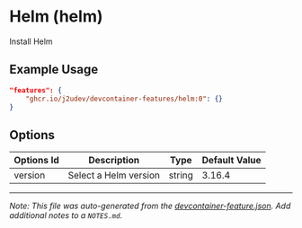 
# Helm (helm)

Install Helm

## Example Usage

```json
"features": {
    "ghcr.io/j2udev/devcontainer-features/helm:0": {}
}
```

## Options

| Options Id | Description | Type | Default Value |
|-----|-----|-----|-----|
| version | Select a Helm version | string | 3.16.4 |



---

_Note: This file was auto-generated from the [devcontainer-feature.json](devcontainer-feature.json).  Add additional notes to a `NOTES.md`._
